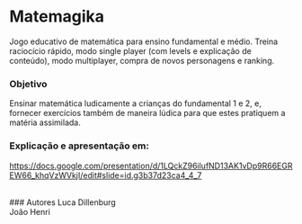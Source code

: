 # Matemagika
Jogo educativo de matemática para ensino fundamental e médio. Treina raciocício rápido, modo single player (com levels e explicação de conteúdo), modo multiplayer, compra de novos personagens e ranking.

### Objetivo
Ensinar matemática ludicamente a crianças do fundamental 1 e 2, e, fornecer exercícios também de maneira lúdica para que estes pratiquem a matéria assimilada.

### Explicação e apresentação em:
https://docs.google.com/presentation/d/1LQckZ96ilufND13AK1vDp9R66EGREW66_khqVzWVkjI/edit#slide=id.g3b37d23ca4_4_7

<br/>
### Autores
Luca Dillenburg<br/>
João Henri
